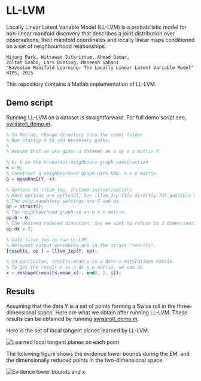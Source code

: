 # LL-LVM

Locally Linear Latent Variable Model (LL-LVM) is a probabilistic model for
non-linear manifold discovery that describes a joint distribution over
observations, their manifold coordinates and locally linear maps conditioned on
a set of neighbourhood relationships.

    Mijung Park, Wittawat Jitkrittum, Ahmad Qamar, 
    Zoltan Szabo, Lars Buesing, Maneesh Sahani
    "Bayesian Manifold Learning: The Locally Linear Latent Variable Model"
    NIPS, 2015

This repository contains a Matlab implementation of LL-LVM.

## Demo script
Running LL-LVM on a dataset is straightforward. For full demo script see, 
[swissroll_demo.m](https://github.com/mijungi/lllvm/blob/master/code/script/swissroll_demo.m).

```matlab 
% In Matlab, change directory into the code/ folder.
% Run startup.m to add necessary paths.
%
% Assume that we are given a dataset as a dy x n matrix Y.

% k: k in the k-nearest-neighbours graph construction
k = 9;
% Construct a neighbourhood graph with kNN. n x n matrix.
G = makeKnnG(Y, k);

% options to lllvm_1ep. Include initializations
% Most options are optional. See lllvm_1ep file directly for possible options.
% The only mandatory settings are G and dx.
op = struct();
% The neighbourhood graph as an n x n matrix.
op.G = G;
% The desired reduced dimension. Say we want to reduce to 2 dimensions.
op.dx = 2;

% Call lllvm_1ep to run LL-LVM.
% Relevant output variables are in the struct "results".
[results, op ] = lllvm_1ep(Y, op);

% In particular, results.mean_x is a dx*n x #iterations matrix.
% To get the result x as a dx x n matrix, we can do
x = reshape(results.mean_x(:, end), 2, []);
```
## Results
Assuming that the data Y is a set of points forming a Swiss roll 
in the three-dimensional space. Here are what we obtain after running LL-LVM. 
These results can be obtained by running
[swissroll_demo.m](https://github.com/mijungi/lllvm/blob/master/code/script/swissroll_demo.m).

Here is the set of local tangent planes learned by LL-LVM.

![Learned local tangent planes on each
point](https://raw.githubusercontent.com/mijungi/lllvm/master/img/swiss_tangents.png)

The following figure shows the evidence lower bounds during the EM, and 
the dimensionally reduced points in the two-dimensional space.

![Evidence lower bounds and
x](https://raw.githubusercontent.com/mijungi/lllvm/master/img/swiss_x_lwbs.png)

